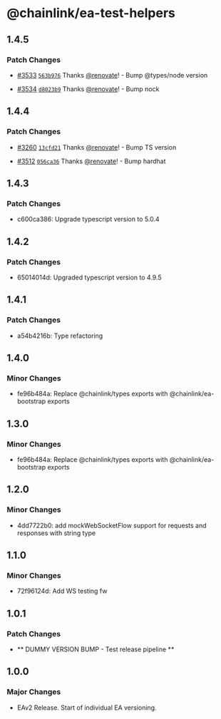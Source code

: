 # @chainlink/ea-test-helpers

## 1.4.5

### Patch Changes

- [#3533](https://github.com/smartcontractkit/external-adapters-js/pull/3533) [`563b976`](https://github.com/smartcontractkit/external-adapters-js/commit/563b976bd699a28e42120fdbcf730a1d4b5c2db5) Thanks [@renovate](https://github.com/apps/renovate)! - Bump @types/node version

- [#3534](https://github.com/smartcontractkit/external-adapters-js/pull/3534) [`d8023b9`](https://github.com/smartcontractkit/external-adapters-js/commit/d8023b911fd37ccdc2b41788b072fb9c875fff31) Thanks [@renovate](https://github.com/apps/renovate)! - Bump nock

## 1.4.4

### Patch Changes

- [#3260](https://github.com/smartcontractkit/external-adapters-js/pull/3260) [`13cfd21`](https://github.com/smartcontractkit/external-adapters-js/commit/13cfd215dcbd14c31f173bd874da36d636434627) Thanks [@renovate](https://github.com/apps/renovate)! - Bump TS version

- [#3512](https://github.com/smartcontractkit/external-adapters-js/pull/3512) [`056ca36`](https://github.com/smartcontractkit/external-adapters-js/commit/056ca36cc51772f3e0cda1db8d6edd7e4a333db6) Thanks [@renovate](https://github.com/apps/renovate)! - Bump hardhat

## 1.4.3

### Patch Changes

- c600ca386: Upgrade typescript version to 5.0.4

## 1.4.2

### Patch Changes

- 65014014d: Upgraded typescript version to 4.9.5

## 1.4.1

### Patch Changes

- a54b4216b: Type refactoring

## 1.4.0

### Minor Changes

- fe96b484a: Replace @chainlink/types exports with @chainlink/ea-bootstrap exports

## 1.3.0

### Minor Changes

- fe96b484a: Replace @chainlink/types exports with @chainlink/ea-bootstrap exports

## 1.2.0

### Minor Changes

- 4dd7722b0: add mockWebSocketFlow support for requests and responses with string type

## 1.1.0

### Minor Changes

- 72f96124d: Add WS testing fw

## 1.0.1

### Patch Changes

- ** DUMMY VERSION BUMP - Test release pipeline **

## 1.0.0

### Major Changes

- EAv2 Release. Start of individual EA versioning.
